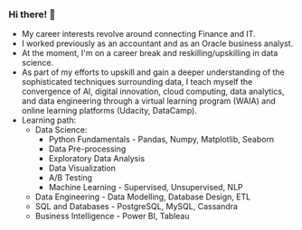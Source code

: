 ### Hi there! 👋

- My career interests revolve around connecting Finance and IT. 
- I worked previously as an accountant and as an Oracle business analyst.
- At the moment, I'm on a career break and reskilling/upskilling in data science.
- As part of my efforts to upskill and gain a deeper understanding of the sophisticated techniques surrounding data, I teach myself the convergence of AI, digital innovation, cloud computing, data analytics, and data engineering through a virtual learning program (WAIA) and online learning platforms (Udacity, DataCamp).
- Learning path:
  - Data Science:
      - Python Fundamentals - Pandas, Numpy, Matplotlib, Seaborn
      - Data Pre-processing
      - Exploratory Data Analysis
      - Data Visualization
      - A/B Testing
      - Machine Learning - Supervised, Unsupervised, NLP
  - Data Engineering - Data Modelling, Database Design, ETL
  - SQL and Databases - PostgreSQL, MySQL, Cassandra
  - Business Intelligence - Power BI, Tableau
  
